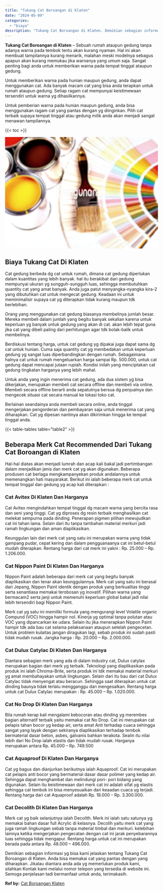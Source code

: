 ```yaml
---
title: "Tukang Cat Boroangan di Klaten"
date: "2024-05-09"
categories: 
  - "biaya"
description: "Tukang Cat Boroangan di Klaten. Demikian sebagian informasi yg bisa kami jelaskan tentang Tukang Cat Boroangan di Klaten. Anda bisa memakai cat yang pantas d..."
---
```


**Tukang Cat Boroangan di Klaten** – Sebuah rumah ataupun gedung tanpa adanya warna pada tembok tentu akan kurang nyaman. Hal ini akan membuat tampilannya kurang menarik, malahan meski modelnya sebagus apapun akan kurang memukau jika warnanya yang umum saja. Sangat penting bagi anda untuk memberikan warna pada tempat tinggal ataupun gedung.

Untuk memberikan warna pada hunian maupun gedung, anda dapat menggunakan cat. Ada banyak macam cat yang bisa anda terapkan untuk rumah ataupun gedung. Setiap ragam cat mempunyai keistimewaan tersendiri untuk warna yg dihasilkannya.

Untuk pemberian warna pada hunian maupun gedung, anda bisa menggunakan ragam cat yang pantas dengan yg diinginkan. Pilih cat terbaik supaya tempat tinggal atau gedung milik anda akan menjadi sangat menawan tampilannya.

{{< toc >}}

![Tukang Cat Boroangan di Klaten](/images/jasa-cat-murah36.png)

## Biaya Tukang Cat Di Klaten

Cat gedung berbeda dg cat untuk rumah, dimana cat gedung diperlukan dalam kuantitas yang lebih banyak. hal itu berakibat dari gedung mempunyai ukuran yg sungguh-sungguh luas, sehingga membutuhkan quantity cat yang amat banyak. Anda juga patut menyangka-nyangka kira-2 yang dibutuhkan cat untuk mengecat gedung. Keadaan ini untuk meminimalisir supaya cat yg diterapkan tidak kurang maupun tdk berlebihan.

Orang yang menggunakan cat gedung biasanya membelinya jumlah besar. Mereka membeli dalam jumlah yang begitu banyak sekalian karena untuk keperluan yg banyak untuk gedung yang akan di cat. akan lebih tepat guna jika cat yang dibeli paling dari perhitungan agar tdk bolak-balik untuk membelinya.

Berdiskusi tentang harga, untuk cat gedung yg dipakai juga dapat sama dg cat untuk hunian. Cuma saja quantity cat yg membedakan untuk keperluan gedung yg sangat luas diperbandingkan dengan rumah. Sebagaimana halnya cat untuk rumah mengeluarkan harga sampai Rp. 500.000, untuk cat gedung dapat mencapai jutaan rupiah. Kondisi inilah yang menciptakan cat gedung tingkatan harganya yang lebih mahal.

Untuk anda yang ingin menerima cat gedung, ada dua sistem yg bisa dikerjakan, merupakan membeli cat secara offline dan membeli via online. Membeli secara offline berarti anda sepatutnya bersua dg penjualnya dan mengecek situasi cat secara manual ke lokasi toko cat.

Berlainan seandainya anda membeli secara online, anda tinggal mengerjakan pengorderan dan pembayaran saja untuk menerima cat yang diharapkan. Cat yg dipesan nantinya akan dikirimkan hingga ke tempat tinggal anda.

{{< table-tables table="table2" >}}

## Beberapa Merk Cat Recommended Dari Tukang Cat Boroangan di Klaten

Hal-hal diatas akan menjadi lumrah dan acap kali bakal jadi pertimbangan dalam menjadikan jenis dan merk cat yg akan digunakan. Beberapa produsen cat berlaga mengkampanyekan produk andalannya untuk memenangkan hati masyarakat. Berikut ini ialah beberapa merk cat untuk tempat tinggal dan gedung yg acap kali diterapkan :

### Cat Avitex Di Klaten Dan Harganya

Cat Avitex mengindahkan tempat tinggal dg macam warna yang bercita rasa dan seni yang tinggi. Cat yg diproses dg resin terbaik menghasilkan cat melekat sempurna pada dinding. Penerapan pigmen pilihan mewujudkan cat ini tahan lama. Selain dari itu tanpa tambahan material merkuri jadi ramah lingkungan dan aman diaplikasikan.

Keunggulan lain dari merk cat yang satu ini merupakan warna yang tidak gampang pudar, cepat kering dan dalam pengguanaanya cat ini betul-betul mudah diterapkan. Rentang harga dari cat merk ini yakni : Rp. 25.000 – Rp. 1.206.000.

### Cat Nippon Paint Di Klaten Dan Harganya

Nippon Paint adalah beberapa dari merk cat yang begitu banyak diaplikasikan dan tenar akan keunggulannya. Merk cat yang satu ini berasal dari Jepang, Nippon Paint identik dengan produk yang berkualitas tinggi serta senantiasa memakai terobosan yg inovatif. Pilihan warna yang bermacam2 serta janji untuk memenuhi keperluan global bakal jadi nilai lebih tersendiri bagi Nippon Paint.

Merk cat yg satu ini memiliki formula yang mengurangi level Volatile organic Compund (VOC) hingga hampir nol. Kinerja yg optimal tanpa polutan atau VOC yang dipancarkan ke udara. Selain itu jika menerapkan Nippon Paint hampir tdk ada bau cat selama pelaksanaan ataupun setelah pengecetan. Untuk problem kulaitas jangan diragukan lagi, sebab produk ini sudah pasti tidak mudah rusak. Jangka harga : Rp. 20.000 – Rp. 2.000.000.

### Cat Dulux Catylac Di Klaten Dan Harganya

Diantara sebagian merk yang ada di dalam industry cat, Dulux catylax merupakan bagian dari merk yg terbaik. Teknologi yang diaplikasikan pada produk ini ialah Chroma-Brite, serta produk ini tdk memakai material merkuri yg amat membahayakan untuk lingkungan. Selain dari itu bau dari cat Dulux Catylac tidak menyengat atau beracun. Sehingga saat diterapkan untuk cat dinding baunya tidak terlalu mengganggu dan mengesalkan. Rentang harga untuk cat Dulux Catylac merupakan : Rp. 45.000 – Rp. 1.020.000.

### Cat No Drop Di Klaten Dan Harganya

Bila rumah kerap kali mengalami kebocoran atau dinding yg merembes bagian alternatif terbaik yaitu memakai cat No Drop. Cat ini merupakan cat pelapis tahan bocor yg kedap air, serta amat Anti terhadap cuaca sehingga sangat yang layak dengan sekiranya diaplikasikan terhadap tembok bermaterial dasar beton, asbes, galvanis bahkan terakota. Sealin itu nilai lebih dari No Drop ialah elastis dan tidak mudah rusak. Harganya merupakan antara Rp. 45.000 – Rp. 749.500

### Cat Aquaproof Di Klaten Dan Harganya

Cat yg bagus dan dianjurkan berikutnya ialah Aquaproof. Cat ini merupakan cat pelapis anti bocor yang bermaterial dasar dasar polimer yang kedap air. Sehingga dapat menghambat dan melindungi pori- pori bidang yang digunakan. Selain itu keistimewaan dari merk cat ini adalah sifat yg elastis sehingga cat tembok ini bisa menyesuaikan dari keaadan cuaca yg terjadi. Rentang harga dari cat Aquaproof adalah Rp. 18.000 – Rp. 3.300.000.

### Cat Decolith Di Klaten Dan Harganya

Merk cat yg baik selanjutnya ialah Decolith. Merk ini ialah satu satunya yg memakai bahan dasar full Acrylic di kelasnya. Decolih yaitu merk cat yang juga ramah lingkungan sebab tanpa material timbal dan merkuri. kelebihan lainnya ketika mengerjakan pengecatan dengan cat ini jarak penyebarannya luas sehingga tidak mengapur. Rentang harga untuk cat ini merupakan berada pada antara Rp. 48.000 – 496.000.

Demikian sebagian informasi yg bisa kami jelaskan tentang Tukang Cat Boroangan di Klaten. Anda bisa memakai cat yang pantas dengan yang diharapkan. Jikalau diantara anda ada yg memerlukan produk kami, silahkan Kontak kami melalui nomor telepon yang tersedia di website ini. Semoga penjelasan tadi bermanfaat untuk anda, terimakasih.

**Ref by:** [Cat Boroangan Klaten](https://id.wikipedia.org/wiki/Cat)
